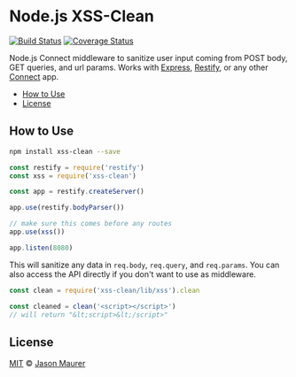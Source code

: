 # Node.js XSS-Clean
[![Build Status](https://travis-ci.org/jsonmaur/xss-clean.svg?branch=master)](https://travis-ci.org/jsonmaur/xss-clean)
[![Coverage Status](https://coveralls.io/repos/github/jsonmaur/xss-clean/badge.svg?branch=master)](https://coveralls.io/github/jsonmaur/xss-clean?branch=master)

Node.js Connect middleware to sanitize user input coming from POST body, GET queries, and url params. Works with [Express](http://expressjs.com/), [Restify](http://restify.com/), or any other [Connect](https://github.com/senchalabs/connect) app.

- [How to Use](#use)
- [License](#license)

<a name="use"></a>
## How to Use
```bash
npm install xss-clean --save
```

```javascript
const restify = require('restify')
const xss = require('xss-clean')

const app = restify.createServer()

app.use(restify.bodyParser())

// make sure this comes before any routes
app.use(xss())

app.listen(8080)
```

This will sanitize any data in `req.body`, `req.query`, and `req.params`. You can also access the API directly if you don't want to use as middleware.

```javascript
const clean = require('xss-clean/lib/xss').clean

const cleaned = clean('<script></script>')
// will return "&lt;script>&lt;/script>"
```

<a name="license"></a>
## License

[MIT](LICENSE) © [Jason Maurer](http://maur.co)
